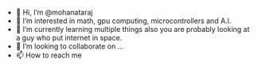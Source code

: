- 👋 Hi, I’m @mohanataraj
- 👀 I’m interested in math, gpu computing, microcontrollers and A.I.
- 🌱 I’m currently learning multiple things also you are probably looking at a guy who put internet in space. 
- 💞️ I’m looking to collaborate on ...
- 📫 How to reach me 

<!---
mohanataraj/mohanataraj is a ✨ special ✨ repository because its `README.md` (this file) appears on your GitHub profile.
You can click the Preview link to take a look at your changes.
--->
